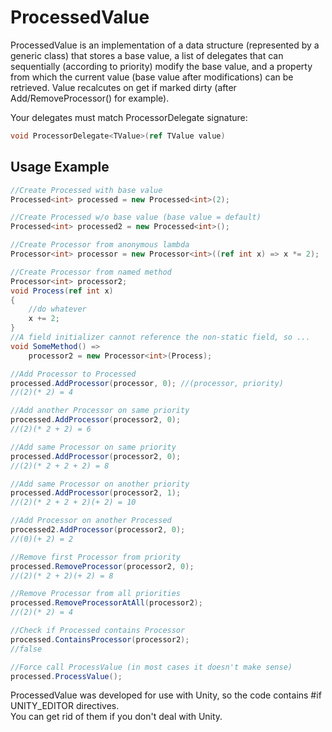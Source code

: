 # ProcessedValue
ProcessedValue is an implementation of a data structure (represented by a generic class) that stores a base value, a list of delegates that can sequentially (according to priority) modify the base value, and a property from which the current value (base value after modifications) can be retrieved. Value recalcutes on get if marked dirty (after Add/RemoveProcessor() for example).

Your delegates must match ProcessorDelegate signature:
```c#
void ProcessorDelegate<TValue>(ref TValue value)
```

## Usage Example
```c#
//Create Processed with base value
Processed<int> processed = new Processed<int>(2);

//Create Processed w/o base value (base value = default)
Processed<int> processed2 = new Processed<int>();

//Create Processor from anonymous lambda
Processor<int> processor = new Processor<int>((ref int x) => x *= 2);

//Create Processor from named method
Processor<int> processor2;
void Process(ref int x)
{
    //do whatever
    x += 2;
}
//A field initializer cannot reference the non-static field, so ...
void SomeMethod() =>
    processor2 = new Processor<int>(Process);

//Add Processor to Processed
processed.AddProcessor(processor, 0); //(processor, priority)
//(2)(* 2) = 4

//Add another Processor on same priority
processed.AddProcessor(processor2, 0);
//(2)(* 2 + 2) = 6

//Add same Processor on same priority
processed.AddProcessor(processor2, 0);
//(2)(* 2 + 2 + 2) = 8

//Add same Processor on another priority
processed.AddProcessor(processor2, 1);
//(2)(* 2 + 2 + 2)(+ 2) = 10

//Add Processor on another Processed
processed2.AddProcessor(processor2, 0);
//(0)(+ 2) = 2

//Remove first Processor from priority
processed.RemoveProcessor(processor2, 0);
//(2)(* 2 + 2)(+ 2) = 8

//Remove Processor from all priorities
processed.RemoveProcessorAtAll(processor2);
//(2)(* 2) = 4

//Check if Processed contains Processor
processed.ContainsProcessor(processor2);
//false

//Force call ProcessValue (in most cases it doesn't make sense)
processed.ProcessValue();
```

ProcessedValue was developed for use with Unity, so the code contains #if UNITY_EDITOR directives.  
You can get rid of them if you don't deal with Unity.